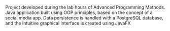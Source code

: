 Project developed during the lab hours of Advanced Programming Methods. Java application built using OOP principles, based on the concept of a social media app. Data persistence is handled with a PostgreSQL database, and the intuitive graphical interface is created using JavaFX
